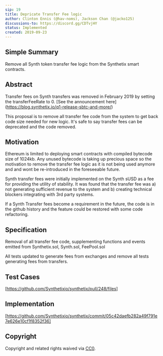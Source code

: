 ```yaml
---
sip: 19
title: Depricate Transfer Fee logic
author: Clinton Ennis (@hav-noms), Jackson Chan (@jacko125)
discussions-to: https://discord.gg/CDTvjHY
status: Implemented
created: 2019-09-23
---
```


## Simple Summary

<!--"If you can't explain it simply, you don't understand it well enough." Provide a simplified and layman-accessible explanation of the SIP.-->

Remove all Synth token transfer fee logic from the Synthetix smart contracts.

## Abstract

<!--A short (~200 word) description of the technical issue being addressed.-->

Transfer fees on Synth transfers was removed in February 2019 by setting the transferFeeRate to 0. [See the announcement here] (https://blog.synthetix.io/q1-release-sbtc-and-more/)

This proposal is to remove all transfer fee code from the system to get back code size needed for new logic. It's safe to say transfer fees can be deprecated and the code removed.

## Motivation

<!--The motivation is critical for SIPs that want to change Synthetix. It should clearly explain why the existing protocol specification is inadequate to address the problem that the SIP solves. SIP submissions without sufficient motivation may be rejected outright.-->

Ethereum is limited to deploying smart contracts with compiled bytecode size of 1024kb. Any unused bytecode is taking up precious space so the motivation to remove the transfer fee logic as it is not being used anymore and and wont be re-introduced in the foreseeable future.

Synth transfer fees were initially implemented on the Synth sUSD as a fee for providing the utility of stability. It was found that the transfer fee was a) not generating sufficient revenue to the system and b) creating technical blockers integrating with 3rd party systems.

If a Synth Transfer fees become a requirement in the future, the code is in the github history and the feature could be restored with some code refactoring.

## Specification

<!--The technical specification should describe the syntax and semantics of any new feature.-->

Removal of all transfer fee code, supplementing functions and events emitted from Synthetix.sol, Synth.sol, FeePool.sol

All tests updated to generate fees from exchanges and remove all tests generating fees from transfers.

## Test Cases

<!--Test cases for an implementation are mandatory for SIPs but can be included with the implementation..-->

[https://github.com/Synthetixio/synthetix/pull/248/files]

## Implementation

<!--The implementations must be completed before any SIP is given status "Implemented", but it need not be completed before the SIP is "Approved". While there is merit to the approach of reaching consensus on the specification and rationale before writing code, the principle of "rough consensus and running code" is still useful when it comes to resolving many discussions of API details.-->

[https://github.com/Synthetixio/synthetix/commit/05c42daefb282a49f791e7e626e10cf1f8352f36]

## Copyright

Copyright and related rights waived via [CC0](https://creativecommons.org/publicdomain/zero/1.0/).
